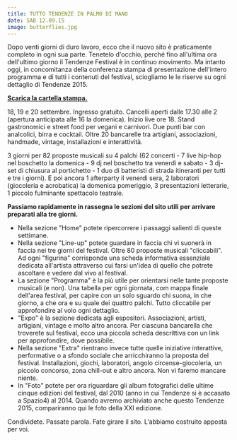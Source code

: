 ```yaml
---
title: TUTTO TENDENZE IN PALMO DI MANO
date: SAB 12.09.15
image: butterflies.jpg
---
```


Dopo venti giorni di duro lavoro, ecco che il nuovo sito è praticamente completo in ogni sua parte. Tenetelo d'occhio, perché fino all'ultima ora dell'ultimo giorno il Tendenze Festival è in continuo movimento. Ma intanto oggi, in concomitanza della conferenza stampa di presentazione dell'intero programma e di tutti i contenuti del festival, sciogliamo le le riserve su ogni dettaglio di Tendenze 2015.

<a href="/zip/TENDENZE_FESTIVAL_2015-CARTELLA_STAMPA.zip" target="_blank">**Scarica la cartella stampa.**</a>

18, 19 e 20 settembre. Ingresso gratuito. Cancelli aperti dalle 17.30 alle 2 (apertura anticipata alle 16 la domenica). Inizio live ore 18. Stand gastronomici e street food per vegani e carnivori. Due punti bar con analcolici, birra e cocktail. Oltre 20 bancarelle tra artigiani, associazioni, handmade, vintage, installazioni e interattività.

3 giorni per 82 proposte musicali su 4 palchi (62 concerti - 7 live hip-hop nel boschetto la domenica - 9 dj nel boschetto tra venerdì e sabato - 3 dj-set di chiusura al portichetto - 1 duo di batteristi di strada itineranti per tutti e tre i giorni). E poi ancora 1 afterparty il venerdì sera, 2 laboratori (giocoleria e acrobatica) la domenica pomeriggio, 3 presentazioni letterarie, 1 piccolo fulminante spettacolo teatrale.

**Passiamo rapidamente in rassegna le sezioni del sito utili per arrivare preparati alla tre giorni.**

* Nella sezione "Home" potete ripercorrere i passaggi salienti di queste settimane.
* Nella sezione "Line-up" potete guardare in faccia chi vi suonerà in faccia nei tre giorni del festival. Oltre 80 proposte musicali "cliccabili". Ad ogni "figurina" corrisponde una scheda informativa essenziale dedicata all'artista attraverso cui farsi un'idea di quello che potrete ascoltare e vedere dal vivo al festival.
* La sezione "Programma" è la più utile per orientarsi nelle tante proposte musicali (e non). Una tabella per ogni giornata, com mappa finale dell'area festival, per capire con un solo sguardo chi suona, in che giorno, a che ora e su quale dei quattro palchi. Tutto cliccabile per approfondire al volo ogni dettaglio.
* "Expo" è la sezione dedicata agli espositori. Associazioni, artisti, artigiani, vintage e molto altro ancora. Per ciascuna bancarella che troverete sul festival, ecco una piccola scheda descrittiva con un link per approfondire, dove possibile.
* Nella sezione "Extra" rientrano invece tutte quelle iniziative interattive, performative o a sfondo sociale che arricchiranno la proposta del festival. Installazioni, giochi, laboratori, angolo circense-giocoleria, un piccolo concorso, zona chill-out e altro ancora. Non vi faremo mancare niente.
* In "Foto" potete per ora riguardare gli album fotografici delle ultime cinque edizioni del festival, dal 2010 (anno in cui Tendenze si è accasato a Spazio4) al 2014. Quando avremo archiviato anche questo Tendenze 2015, compariranno qui le foto della XXI edizione.

Condividete. Passate parola. Fate girare il sito. L'abbiamo costruito apposta per voi.
